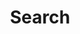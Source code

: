 ---
title: "Search" # in any language you want
layout: "search" # is necessary
url: "/en/search/"
# url: "/archive"
# description: "Description for Search"
summary: "search"
placeholder: "Search..."
---